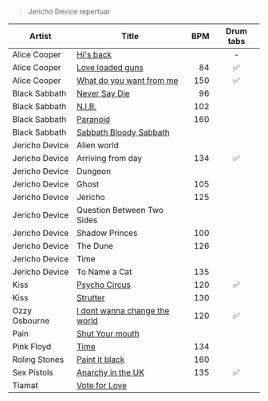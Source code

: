 > Jericho Device repertuar

  Artist       | Title                         | BPM | Drum tabs
---------------|-------------------------------|----:|:-----:
Alice Cooper   | [Hi's back](http://www.youtube.com/watch?v=K9LLJn_woRg)                     |     | -
Alice Cooper   | [Love loaded guns](http://www.youtube.com/watch?v=jcEzx5HLYEw)              | 84  | :white_check_mark:
Alice Cooper   | [What do you want from me](http://www.youtube.com/watch?v=79h77gWDzjI)      | 150 | :white_check_mark:
Black Sabbath  | [Never Say Die](http://www.youtube.com/watch?v=2Q6gPouusHs)                 | 96  |
Black Sabbath  | [N.I.B.](http://www.youtube.com/watch?v=MiY2JsGXrtM)                        | 102 |
Black Sabbath  | [Paranoid](http://www.youtube.com/watch?v=J4Eu6pFmXCg)                      | 160 | 
Black Sabbath  | [Sabbath Bloody Sabbath](http://www.youtube.com/watch?v=mfTpjrzas5E)        |     |
Jericho Device | Alien world                   |     |
Jericho Device | Arriving from day             | 134 | :white_check_mark:
Jericho Device | Dungeon                       |     |
Jericho Device | Ghost                         | 105 | 
Jericho Device | Jericho                       | 125 | 
Jericho Device | Question Between Two Sides    |     |
Jericho Device | Shadow Princes                | 100 |
Jericho Device | The Dune                      | 126 |
Jericho Device | Time                          |     |
Jericho Device | To Name a Cat                 | 135 |
Kiss           | [Psycho Circus](http://www.youtube.com/watch?v=lI1TaF5onuw)                 | 120 | :white_check_mark:
Kiss           | [Strutter](http://www.youtube.com/watch?v=i7gJQx-Zv2U)                      | 130 |
Ozzy Osbourne  | [I dont wanna change the world](http://www.youtube.com/watch?v=8d6AgoFStFQ) | 120 | :white_check_mark:
Pain           | [Shut Your mouth](http://www.youtube.com/watch?v=C1mRO8aqjz8)               |     |
Pink Floyd     | [Time](http://www.youtube.com/watch?v=Z-OytmtYoOI)                          | 134 |
Roling Stones  | [Paint it black](http://www.youtube.com/watch?v=50u9bxRwBJI)                | 160 |
Sex Pistols    | [Anarchy in the UK](http://www.youtube.com/watch?v=cBojbjoMttI)             | 135 | :white_check_mark:
Tiamat         | [Vote for Love](http://www.youtube.com/watch?v=MAvVTRsMAOg)                 |
